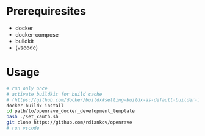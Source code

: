 # Prerequiresites
- docker
- docker-compose
- buildkit
- (vscode)

# Usage

```sh
# run only once
# activate buildkit for build cache
# (https://github.com/docker/buildx#setting-buildx-as-default-builder-in-docker-1903)
docker buildx install
cd path/to/openrave_docker_development_template
bash ./set_xauth.sh
git clone https://github.com/rdiankov/openrave
# run vscode

```
